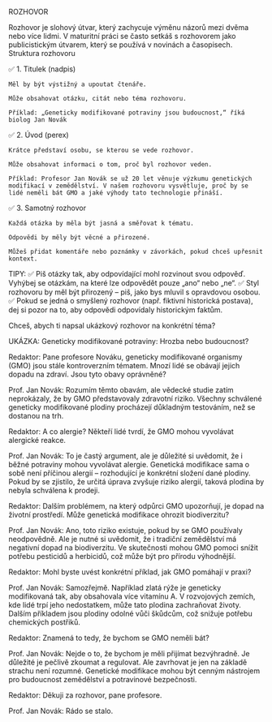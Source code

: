 ROZHOVOR

Rozhovor je slohový útvar, který zachycuje výměnu názorů mezi dvěma nebo více lidmi. V maturitní práci se často setkáš s rozhovorem jako publicistickým útvarem, který se používá v novinách a časopisech.
Struktura rozhovoru

✅ 1. Titulek (nadpis)

    Měl by být výstižný a upoutat čtenáře.

    Může obsahovat otázku, citát nebo téma rozhovoru.

    Příklad: „Geneticky modifikované potraviny jsou budoucnost,“ říká biolog Jan Novák

✅ 2. Úvod (perex)

    Krátce představí osobu, se kterou se vede rozhovor.

    Může obsahovat informaci o tom, proč byl rozhovor veden.

    Příklad: Profesor Jan Novák se už 20 let věnuje výzkumu genetických modifikací v zemědělství. V našem rozhovoru vysvětluje, proč by se lidé neměli bát GMO a jaké výhody tato technologie přináší.

✅ 3. Samotný rozhovor

    Každá otázka by měla být jasná a směřovat k tématu.

    Odpovědi by měly být věcné a přirozené.

    Můžeš přidat komentáře nebo poznámky v závorkách, pokud chceš upřesnit kontext.

TIPY:
✅ Piš otázky tak, aby odpovídající mohl rozvinout svou odpověď. Vyhýbej se otázkám, na které lze odpovědět pouze „ano“ nebo „ne“.
✅ Styl rozhovoru by měl být přirozený – piš, jako bys mluvil s opravdovou osobou.
✅ Pokud se jedná o smyšlený rozhovor (např. fiktivní historická postava), dej si pozor na to, aby odpovědi odpovídaly historickým faktům.

Chceš, abych ti napsal ukázkový rozhovor na konkrétní téma?

UKÁZKA:
Geneticky modifikované potraviny: Hrozba nebo budoucnost?

Redaktor: Pane profesore Nováku, geneticky modifikované organismy (GMO) jsou stále kontroverzním tématem. Mnozí lidé se obávají jejich dopadu na zdraví. Jsou tyto obavy oprávněné?

Prof. Jan Novák: Rozumím těmto obavám, ale vědecké studie zatím neprokázaly, že by GMO představovaly zdravotní riziko. Všechny schválené geneticky modifikované plodiny procházejí důkladným testováním, než se dostanou na trh.

Redaktor: A co alergie? Někteří lidé tvrdí, že GMO mohou vyvolávat alergické reakce.

Prof. Jan Novák: To je častý argument, ale je důležité si uvědomit, že i běžné potraviny mohou vyvolávat alergie. Genetická modifikace sama o sobě není příčinou alergií – rozhodující je konkrétní složení dané plodiny. Pokud by se zjistilo, že určitá úprava zvyšuje riziko alergií, taková plodina by nebyla schválena k prodeji.

Redaktor: Dalším problémem, na který odpůrci GMO upozorňují, je dopad na životní prostředí. Může genetická modifikace ohrozit biodiverzitu?

Prof. Jan Novák: Ano, toto riziko existuje, pokud by se GMO používaly neodpovědně. Ale je nutné si uvědomit, že i tradiční zemědělství má negativní dopad na biodiverzitu. Ve skutečnosti mohou GMO pomoci snížit potřebu pesticidů a herbicidů, což může být pro přírodu výhodnější.

Redaktor: Mohl byste uvést konkrétní příklad, jak GMO pomáhají v praxi?

Prof. Jan Novák: Samozřejmě. Například zlatá rýže je geneticky modifikovaná tak, aby obsahovala více vitamínu A. V rozvojových zemích, kde lidé trpí jeho nedostatkem, může tato plodina zachraňovat životy. Dalším příkladem jsou plodiny odolné vůči škůdcům, což snižuje potřebu chemických postřiků.

Redaktor: Znamená to tedy, že bychom se GMO neměli bát?

Prof. Jan Novák: Nejde o to, že bychom je měli přijímat bezvýhradně. Je důležité je pečlivě zkoumat a regulovat. Ale zavrhovat je jen na základě strachu není rozumné. Genetické modifikace mohou být cenným nástrojem pro budoucnost zemědělství a potravinové bezpečnosti.

Redaktor: Děkuji za rozhovor, pane profesore.

Prof. Jan Novák: Rádo se stalo.
